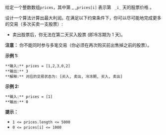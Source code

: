 给定一个整数数组`prices`，其中第  _ _`prices[i]` 表示第 ` _i_` 天的股票价格 。​

设计一个算法计算出最大利润。在满足以下约束条件下，你可以尽可能地完成更多的交易（多次买卖一支股票）:

  * 卖出股票后，你无法在第二天买入股票 (即冷冻期为 1 天)。

**注意：** 你不能同时参与多笔交易（你必须在再次购买前出售掉之前的股票）。



**示例 1:**

    
    
    **输入:** prices = [1,2,3,0,2]
    **输出:** 3 
    **解释:** 对应的交易状态为: [买入, 卖出, 冷冻期, 买入, 卖出]

**示例 2:**

    
    
    **输入:** prices = [1]
    **输出:** 0
    



**提示：**

  * `1 <= prices.length <= 5000`
  * `0 <= prices[i] <= 1000`

